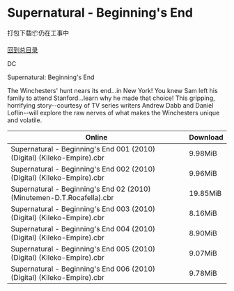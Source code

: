 # Supernatural - Beginning's End

打包下载📦仍在工事中

[回到总目录](/Catalogs.md)

DC

Supernatural: Beginning's End

The Winchesters' hunt nears its end...in New York! You knew Sam left his family to attend Stanford...learn why he made that choice! This gripping, horrifying story--courtesy of TV series writers Andrew Dabb and Daniel Loflin--will explore the raw nerves of what makes the Winchesters unique and volatile.





Online | Download
--- | ---
Supernatural - Beginning's End 001 (2010) (Digital) (Kileko-Empire).cbr | 9.98MiB
Supernatural - Beginning's End 002 (2010) (Digital) (Kileko-Empire).cbr | 9.96MiB
Supernatural - Beginning's End 02 (2010) (Minutemen-D.T.Rocafella).cbr | 19.85MiB
Supernatural - Beginning's End 003 (2010) (Digital) (Kileko-Empire).cbr | 8.16MiB
Supernatural - Beginning's End 004 (2010) (Digital) (Kileko-Empire).cbr | 8.90MiB
Supernatural - Beginning's End 005 (2010) (Digital) (Kileko-Empire).cbr | 9.07MiB
Supernatural - Beginning's End 006 (2010) (Digital) (Kileko-Empire).cbr | 9.78MiB